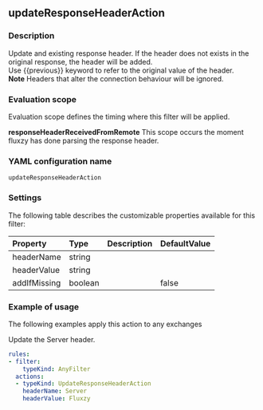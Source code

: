 ## updateResponseHeaderAction

### Description

Update and existing response header. If the header does not exists in the original response, the header will be added.<br/>Use {{previous}} keyword to refer to the original value of the header.<br/><strong>Note</strong> Headers that alter the connection behaviour will be ignored.

### Evaluation scope

Evaluation scope defines the timing where this filter will be applied. 

**responseHeaderReceivedFromRemote** This scope occurs the moment fluxzy has done parsing the response header.

### YAML configuration name

    updateResponseHeaderAction

### Settings

The following table describes the customizable properties available for this filter: 

| Property | Type | Description | DefaultValue |
| :------- | :------- | :------- | -------- |
| headerName | string |  |  |
| headerValue | string |  |  |
| addIfMissing | boolean |  | false |

### Example of usage

The following examples apply this action to any exchanges

Update the Server header.

```yaml
rules:
- filter:
    typeKind: AnyFilter
  actions:
  - typeKind: UpdateResponseHeaderAction
    headerName: Server
    headerValue: Fluxzy
```



